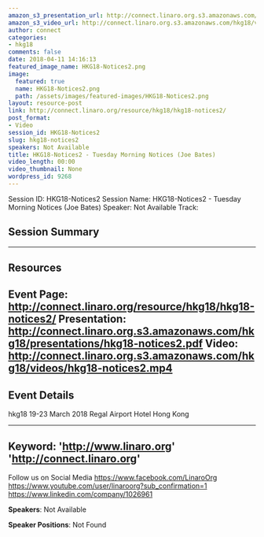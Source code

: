 ```yaml
---
amazon_s3_presentation_url: http://connect.linaro.org.s3.amazonaws.com/hkg18/presentations/hkg18-notices2.pdf
amazon_s3_video_url: http://connect.linaro.org.s3.amazonaws.com/hkg18/videos/hkg18-notices2.mp4
author: connect
categories:
- hkg18
comments: false
date: 2018-04-11 14:16:13
featured_image_name: HKG18-Notices2.png
image:
  featured: true
  name: HKG18-Notices2.png
  path: /assets/images/featured-images/HKG18-Notices2.png
layout: resource-post
link: http://connect.linaro.org/resource/hkg18/hkg18-notices2/
post_format:
- Video
session_id: HKG18-Notices2
slug: hkg18-notices2
speakers: Not Available
title: HKG18-Notices2 - Tuesday Morning Notices (Joe Bates)
video_length: 00:00
video_thumbnail: None
wordpress_id: 9268
---
```


Session ID: HKG18-Notices2
Session Name: HKG18-Notices2 - Tuesday Morning Notices (Joe Bates)
Speaker: Not Available
Track: 


## Session Summary

---------------------------------------------------
## Resources
Event Page: http://connect.linaro.org/resource/hkg18/hkg18-notices2/
Presentation: http://connect.linaro.org.s3.amazonaws.com/hkg18/presentations/hkg18-notices2.pdf
Video: http://connect.linaro.org.s3.amazonaws.com/hkg18/videos/hkg18-notices2.mp4
 ---------------------------------------------------
## Event Details
hkg18
19-23 March 2018 
Regal Airport Hotel Hong Kong

---------------------------------------------------
Keyword: 
'http://www.linaro.org'
'http://connect.linaro.org'
---------------------------------------------------
Follow us on Social Media
https://www.facebook.com/LinaroOrg
https://www.youtube.com/user/linaroorg?sub_confirmation=1
https://www.linkedin.com/company/1026961

**Speakers**: Not Available

**Speaker Positions**: Not Found